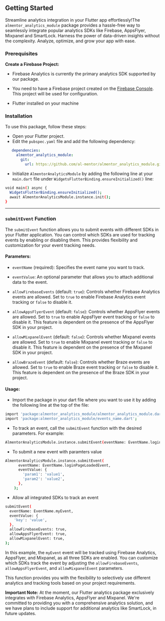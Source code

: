 ## Getting Started

Streamline analytics integration in your Flutter app effortlessly!The
`almentor_analytics_module` package provides a hassle-free way to seamlessly
integrate popular analytics SDKs like Firebase, AppsFlyer, Mixpanel and SmartLock.
Harness the power of data-driven insights without the complexity. Analyze,
optimize, and grow your app with ease.

### Prerequisites

**Create a Firebase Project:**

- Firebase Analytics is currently the primary analytics SDK supported by our package.
- You need to have a Firebase project created on
  the [Firebase Console](https://console.firebase.google.com/). This project will be used for
  configuration.

- Flutter installed on your machine

### Installation

To use this package, follow these steps:

- Open your Flutter project.
- Edit the `pubspec.yaml` file and add the following dependency:

```yaml
   dependencies:
     almentor_analytics_module:
       git:
         url: https://github.com/al-mentor/almentor_analytics_module.git
```

- Initialize `AlmentorAnalyticsModule` by adding the following line at your `main.dart` file
  under `WidgetsFlutterBinding.ensureInitialized()` line:

```sh
void main() async {
  WidgetsFlutterBinding.ensureInitialized();
  await AlmentorAnalyticsModule.instance.init();
}
```

------

### `submitEvent` Function

The `submitEvent` function allows you to submit events with different SDKs in your Flutter
application. You can control which SDKs are used for tracking events by enabling or disabling them.
This provides flexibility and customization for your event tracking needs.

#### Parameters:

- `eventName` (required): Specifies the event name you want to track.

- `eventValue`: An optional parameter that allows you to attach additional data to the event.

- `allowFirebaseEvents` (default: `true`): Controls whether Firebase Analytics events are allowed.
  Set to `true` to enable Firebase Analytics event tracking or `false` to disable it.

- `allowAppsFlyerEvent` (default: `false`): Controls whether AppsFlyer events are allowed. Set
  to `true` to enable AppsFlyer event tracking or `false` to disable it. This feature is dependent
  on the presence of the AppsFlyer SDK in your project.

- `allowMixpanelEvent` (default: `false`): Controls whether Mixpanel events are allowed. Set
  to `true` to enable Mixpanel event tracking or `false` to disable it. This feature is dependent on
  the presence of the Mixpanel SDK in your project.

- `allowBrazeEvent` (default: `false`): Controls whether Braze events are allowed. Set
  to `true` to enable Braze event tracking or `false` to disable it. This feature is dependent on
  the presence of the Braze SDK in your project.

#### Usage:

- Import the package in your dart file where you want to use it by adding the following line at the
  top of the file:

```sh
import 'package:almentor_analytics_module/almentor_analytics_module.dart';
import 'package:almentor_analytics_module/events_name.dart';
```

- To track an event, call the `submitEvent` function with the desired parameters. For example:

```sh
AlmentorAnalyticsModule.instance.submitEvent(eventName: EventName.loginPageLoadedEvent);
```

- To submit a new event with paramters value

```sh
AlmentorAnalyticsModule.instance.submitEvent(
      eventName: EventName.loginPageLoadedEvent,
      eventValue: {
        'param1': 'value1',
        'param2': 'value2',
      },
    );
```

- Allow all integrated SDKs to track an event

```sh
submitEvent(
  eventName: EventName.myEvent,
  eventValue: {
    'key': 'value',
  },
  allowFirebaseEvents: true,
  allowAppsFlyerEvent: true,
  allowMixpanelEvent: true,
);
```

In this example, the `myEvent` event will be tracked using Firebase Analytics, AppsFlyer, and
Mixpanel, as all three SDKs are enabled. You can customize which SDKs track the event by adjusting
the `allowFirebaseEvents`, `allowAppsFlyerEvent`, and `allowMixpanelEvent` parameters.

This function provides you with the flexibility to selectively use different analytics and tracking
tools based on your project requirements.

**Important Note:**
At the moment, our Flutter analytics package exclusively integrates with Firebase Analytics,
AppsFlyer and Mixpanel. We're committed to providing you with a comprehensive analytics solution,
and we have plans to include support for additional analytics like SmartLock, in future updates.
